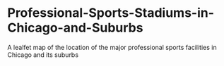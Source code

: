 # Professional-Sports-Stadiums-in-Chicago-and-Suburbs
A lealfet map of the location of the major professional sports facilities in Chicago and its suburbs
